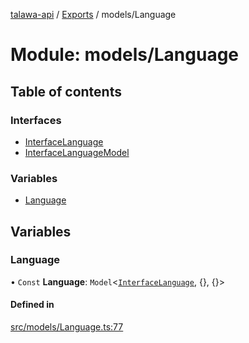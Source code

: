 [talawa-api](../README.md) / [Exports](../modules.md) / models/Language

# Module: models/Language

## Table of contents

### Interfaces

- [InterfaceLanguage](../interfaces/models_Language.InterfaceLanguage.md)
- [InterfaceLanguageModel](../interfaces/models_Language.InterfaceLanguageModel.md)

### Variables

- [Language](models_Language.md#language)

## Variables

### Language

• `Const` **Language**: `Model`\<[`InterfaceLanguage`](../interfaces/models_Language.InterfaceLanguage.md), \{\}, \{\}\>

#### Defined in

[src/models/Language.ts:77](https://github.com/PalisadoesFoundation/talawa-api/blob/7d5b1e7/src/models/Language.ts#L77)
